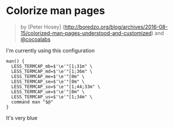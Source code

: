 # Colorize man pages
> by [Peter Hosey]
> (http://boredzo.org/blog/archives/2016-08-15/colorized-man-pages-understood-and-customized)
> and
> [@cocoalabs](https://gist.github.com/cocoalabs/2fb7dc2199b0d4bf160364b8e557eb66)

I'm currently using this configuration

```
man() {
  LESS_TERMCAP_mb=$'\e'"[1;31m" \
  LESS_TERMCAP_md=$'\e'"[1;36m" \
  LESS_TERMCAP_me=$'\e'"[0m" \
  LESS_TERMCAP_se=$'\e'"[0m" \
  LESS_TERMCAP_so=$'\e'"[1;44;33m" \
  LESS_TERMCAP_ue=$'\e'"[0m" \
  LESS_TERMCAP_us=$'\e'"[1;34m" \
  command man "$@"
}
```

It's very blue
